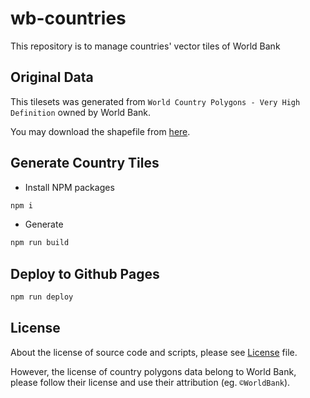 # wb-countries
This repository is to manage countries' vector tiles of World Bank

## Original Data

This tilesets was generated from `World Country Polygons - Very High Definition` owned by World Bank.

You may download the shapefile from [here](https://datacatalog.worldbank.org/search/dataset/0038272).

## Generate Country Tiles

- Install NPM packages

```bash
npm i
```

- Generate

```bash
npm run build
```

## Deploy to Github Pages

```bash
npm run deploy
```

## License

About the license of source code and scripts, please see [License](./LICENSE) file.

However, the license of country polygons data belong to World Bank, please follow their license and use their attribution (eg. `©WorldBank`).
